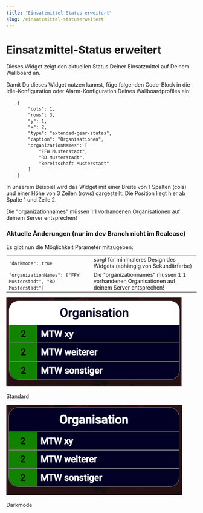 ```yaml
---
title: "Einsatzmittel-Status erweitert"
slug: /einsatzmittel-statuserweitert
---
```


# Einsatzmittel-Status erweitert

Dieses Widget zeigt den aktuellen Status Deiner Einsatzmittel auf Deinem Wallboard an.




Damit Du dieses Widget nutzen kannst, füge folgenden Code-Block in die Idle-Konfiguration oder Alarm-Konfiguration Deines Wallboardprofiles ein:



```
    {
        "cols": 1,
        "rows": 3,
        "y": 1,
        "x": 2,
        "type": "extended-gear-states",
        "caption": "Organisationen",
        "organizationNames": [
            "FFW Musterstadt",
            "RD Musterstadt",
            "Bereitschaft Musterstadt"
        ]
    }
```



In unserem Beispiel wird das Widget mit einer Breite von 1 Spalten (cols) und einer Höhe von 3 Zeilen (rows) dargestellt. Die Position liegt hier ab Spalte 1 und Zeile 2.



Die "organizationnames" müssen 1:1 vorhandenen Organisationen auf deinem Server entsprechen!



### Aktuelle Änderungen (nur im dev Branch nicht im Realease)



Es gibt nun die Möglichkeit Parameter mitzugeben:




|  |  |
| --- | --- |
| `"darkmode": true` | sorgt für minimaleres Design des Widgets (abhängig von Sekundärfarbe) |
| `"organizationNames": ["FFW Musterstadt", "RD Musterstadt"]` | Die "organizationnames" müssen 1:1 vorhandenen Organisationen auf deinem Server entsprechen! |



![](/img/Bildschirmfoto-2022-05-17-um-13.08.39.png)

Standard



![](/img/Bildschirmfoto-2022-05-17-um-13.08.19.png)

Darkmode